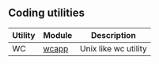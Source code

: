 ## Coding utilities

|Utility|Module|Description|
|---|---|---|
|WC|[wcapp](src/main/java/com/coding/wcapp/wcapp.md)|Unix like wc utility|